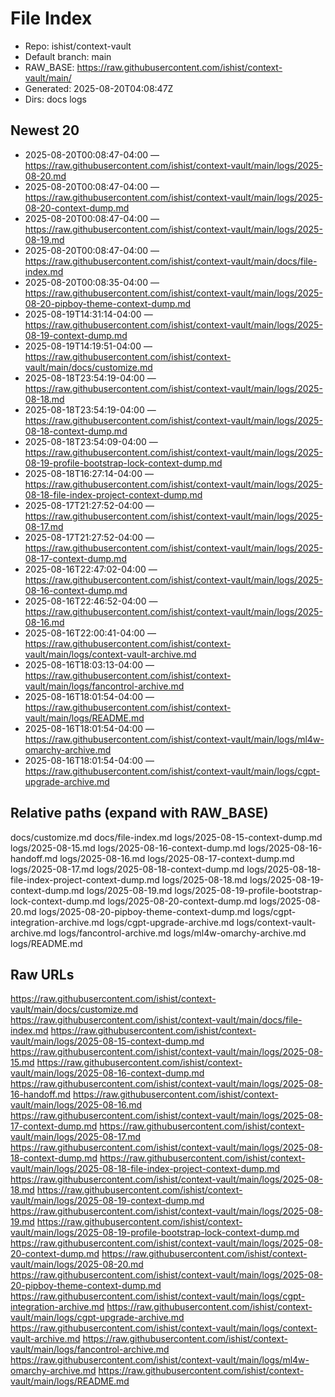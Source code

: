 # File Index

- Repo: ishist/context-vault
- Default branch: main
- RAW_BASE: https://raw.githubusercontent.com/ishist/context-vault/main/
- Generated: 2025-08-20T04:08:47Z
- Dirs: docs logs

## Newest 20
- 2025-08-20T00:08:47-04:00 — https://raw.githubusercontent.com/ishist/context-vault/main/logs/2025-08-20.md
- 2025-08-20T00:08:47-04:00 — https://raw.githubusercontent.com/ishist/context-vault/main/logs/2025-08-20-context-dump.md
- 2025-08-20T00:08:47-04:00 — https://raw.githubusercontent.com/ishist/context-vault/main/logs/2025-08-19.md
- 2025-08-20T00:08:47-04:00 — https://raw.githubusercontent.com/ishist/context-vault/main/docs/file-index.md
- 2025-08-20T00:08:35-04:00 — https://raw.githubusercontent.com/ishist/context-vault/main/logs/2025-08-20-pipboy-theme-context-dump.md
- 2025-08-19T14:31:14-04:00 — https://raw.githubusercontent.com/ishist/context-vault/main/logs/2025-08-19-context-dump.md
- 2025-08-19T14:19:51-04:00 — https://raw.githubusercontent.com/ishist/context-vault/main/docs/customize.md
- 2025-08-18T23:54:19-04:00 — https://raw.githubusercontent.com/ishist/context-vault/main/logs/2025-08-18.md
- 2025-08-18T23:54:19-04:00 — https://raw.githubusercontent.com/ishist/context-vault/main/logs/2025-08-18-context-dump.md
- 2025-08-18T23:54:09-04:00 — https://raw.githubusercontent.com/ishist/context-vault/main/logs/2025-08-19-profile-bootstrap-lock-context-dump.md
- 2025-08-18T16:27:14-04:00 — https://raw.githubusercontent.com/ishist/context-vault/main/logs/2025-08-18-file-index-project-context-dump.md
- 2025-08-17T21:27:52-04:00 — https://raw.githubusercontent.com/ishist/context-vault/main/logs/2025-08-17.md
- 2025-08-17T21:27:52-04:00 — https://raw.githubusercontent.com/ishist/context-vault/main/logs/2025-08-17-context-dump.md
- 2025-08-16T22:47:02-04:00 — https://raw.githubusercontent.com/ishist/context-vault/main/logs/2025-08-16-context-dump.md
- 2025-08-16T22:46:52-04:00 — https://raw.githubusercontent.com/ishist/context-vault/main/logs/2025-08-16.md
- 2025-08-16T22:00:41-04:00 — https://raw.githubusercontent.com/ishist/context-vault/main/logs/context-vault-archive.md
- 2025-08-16T18:03:13-04:00 — https://raw.githubusercontent.com/ishist/context-vault/main/logs/fancontrol-archive.md
- 2025-08-16T18:01:54-04:00 — https://raw.githubusercontent.com/ishist/context-vault/main/logs/README.md
- 2025-08-16T18:01:54-04:00 — https://raw.githubusercontent.com/ishist/context-vault/main/logs/ml4w-omarchy-archive.md
- 2025-08-16T18:01:54-04:00 — https://raw.githubusercontent.com/ishist/context-vault/main/logs/cgpt-upgrade-archive.md

## Relative paths (expand with RAW_BASE)
docs/customize.md
docs/file-index.md
logs/2025-08-15-context-dump.md
logs/2025-08-15.md
logs/2025-08-16-context-dump.md
logs/2025-08-16-handoff.md
logs/2025-08-16.md
logs/2025-08-17-context-dump.md
logs/2025-08-17.md
logs/2025-08-18-context-dump.md
logs/2025-08-18-file-index-project-context-dump.md
logs/2025-08-18.md
logs/2025-08-19-context-dump.md
logs/2025-08-19.md
logs/2025-08-19-profile-bootstrap-lock-context-dump.md
logs/2025-08-20-context-dump.md
logs/2025-08-20.md
logs/2025-08-20-pipboy-theme-context-dump.md
logs/cgpt-integration-archive.md
logs/cgpt-upgrade-archive.md
logs/context-vault-archive.md
logs/fancontrol-archive.md
logs/ml4w-omarchy-archive.md
logs/README.md

## Raw URLs
https://raw.githubusercontent.com/ishist/context-vault/main/docs/customize.md
https://raw.githubusercontent.com/ishist/context-vault/main/docs/file-index.md
https://raw.githubusercontent.com/ishist/context-vault/main/logs/2025-08-15-context-dump.md
https://raw.githubusercontent.com/ishist/context-vault/main/logs/2025-08-15.md
https://raw.githubusercontent.com/ishist/context-vault/main/logs/2025-08-16-context-dump.md
https://raw.githubusercontent.com/ishist/context-vault/main/logs/2025-08-16-handoff.md
https://raw.githubusercontent.com/ishist/context-vault/main/logs/2025-08-16.md
https://raw.githubusercontent.com/ishist/context-vault/main/logs/2025-08-17-context-dump.md
https://raw.githubusercontent.com/ishist/context-vault/main/logs/2025-08-17.md
https://raw.githubusercontent.com/ishist/context-vault/main/logs/2025-08-18-context-dump.md
https://raw.githubusercontent.com/ishist/context-vault/main/logs/2025-08-18-file-index-project-context-dump.md
https://raw.githubusercontent.com/ishist/context-vault/main/logs/2025-08-18.md
https://raw.githubusercontent.com/ishist/context-vault/main/logs/2025-08-19-context-dump.md
https://raw.githubusercontent.com/ishist/context-vault/main/logs/2025-08-19.md
https://raw.githubusercontent.com/ishist/context-vault/main/logs/2025-08-19-profile-bootstrap-lock-context-dump.md
https://raw.githubusercontent.com/ishist/context-vault/main/logs/2025-08-20-context-dump.md
https://raw.githubusercontent.com/ishist/context-vault/main/logs/2025-08-20.md
https://raw.githubusercontent.com/ishist/context-vault/main/logs/2025-08-20-pipboy-theme-context-dump.md
https://raw.githubusercontent.com/ishist/context-vault/main/logs/cgpt-integration-archive.md
https://raw.githubusercontent.com/ishist/context-vault/main/logs/cgpt-upgrade-archive.md
https://raw.githubusercontent.com/ishist/context-vault/main/logs/context-vault-archive.md
https://raw.githubusercontent.com/ishist/context-vault/main/logs/fancontrol-archive.md
https://raw.githubusercontent.com/ishist/context-vault/main/logs/ml4w-omarchy-archive.md
https://raw.githubusercontent.com/ishist/context-vault/main/logs/README.md
